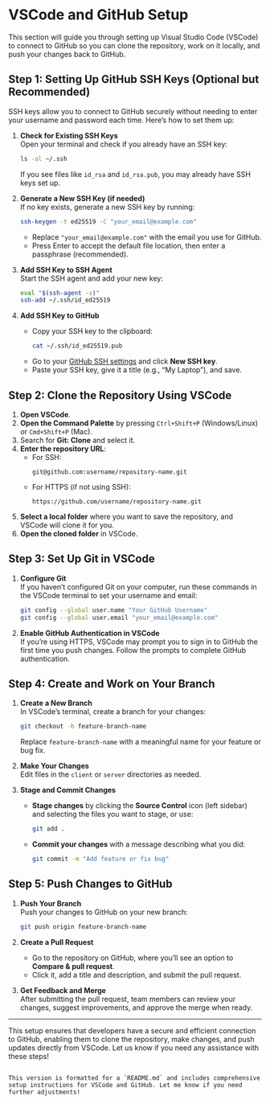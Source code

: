 # VSCode and GitHub Setup

This section will guide you through setting up Visual Studio Code (VSCode) to connect to GitHub so you can clone the repository, work on it locally, and push your changes back to GitHub.

## Step 1: Setting Up GitHub SSH Keys (Optional but Recommended)

SSH keys allow you to connect to GitHub securely without needing to enter your username and password each time. Here’s how to set them up:

1. **Check for Existing SSH Keys**  
   Open your terminal and check if you already have an SSH key:
   ```bash
   ls -al ~/.ssh
   ```
   If you see files like `id_rsa` and `id_rsa.pub`, you may already have SSH keys set up.

2. **Generate a New SSH Key (if needed)**  
   If no key exists, generate a new SSH key by running:
   ```bash
   ssh-keygen -t ed25519 -C "your_email@example.com"
   ```
   - Replace `"your_email@example.com"` with the email you use for GitHub.
   - Press Enter to accept the default file location, then enter a passphrase (recommended).

3. **Add SSH Key to SSH Agent**  
   Start the SSH agent and add your new key:
   ```bash
   eval "$(ssh-agent -s)"
   ssh-add ~/.ssh/id_ed25519
   ```

4. **Add SSH Key to GitHub**  
   - Copy your SSH key to the clipboard:
     ```bash
     cat ~/.ssh/id_ed25519.pub
     ```
   - Go to your [GitHub SSH settings](https://github.com/settings/keys) and click **New SSH key**.
   - Paste your SSH key, give it a title (e.g., “My Laptop”), and save.

## Step 2: Clone the Repository Using VSCode

1. **Open VSCode**.
2. **Open the Command Palette** by pressing `Ctrl+Shift+P` (Windows/Linux) or `Cmd+Shift+P` (Mac).
3. Search for **Git: Clone** and select it.
4. **Enter the repository URL**:
   - For SSH:
     ```plaintext
     git@github.com:username/repository-name.git
     ```
   - For HTTPS (if not using SSH):
     ```plaintext
     https://github.com/username/repository-name.git
     ```
5. **Select a local folder** where you want to save the repository, and VSCode will clone it for you.
6. **Open the cloned folder** in VSCode.

## Step 3: Set Up Git in VSCode

1. **Configure Git**  
   If you haven’t configured Git on your computer, run these commands in the VSCode terminal to set your username and email:
   ```bash
   git config --global user.name "Your GitHub Username"
   git config --global user.email "your_email@example.com"
   ```

2. **Enable GitHub Authentication in VSCode**  
   If you’re using HTTPS, VSCode may prompt you to sign in to GitHub the first time you push changes. Follow the prompts to complete GitHub authentication.

## Step 4: Create and Work on Your Branch

1. **Create a New Branch**  
   In VSCode’s terminal, create a branch for your changes:
   ```bash
   git checkout -b feature-branch-name
   ```
   Replace `feature-branch-name` with a meaningful name for your feature or bug fix.

2. **Make Your Changes**  
   Edit files in the `client` or `server` directories as needed.

3. **Stage and Commit Changes**  
   - **Stage changes** by clicking the **Source Control** icon (left sidebar) and selecting the files you want to stage, or use:
     ```bash
     git add .
     ```
   - **Commit your changes** with a message describing what you did:
     ```bash
     git commit -m "Add feature or fix bug"
     ```

## Step 5: Push Changes to GitHub

1. **Push Your Branch**  
   Push your changes to GitHub on your new branch:
   ```bash
   git push origin feature-branch-name
   ```
2. **Create a Pull Request**  
   - Go to the repository on GitHub, where you’ll see an option to **Compare & pull request**.
   - Click it, add a title and description, and submit the pull request.

3. **Get Feedback and Merge**  
   After submitting the pull request, team members can review your changes, suggest improvements, and approve the merge when ready.

---

This setup ensures that developers have a secure and efficient connection to GitHub, enabling them to clone the repository, make changes, and push updates directly from VSCode. Let us know if you need any assistance with these steps!
```

This version is formatted for a `README.md` and includes comprehensive setup instructions for VSCode and GitHub. Let me know if you need further adjustments!
